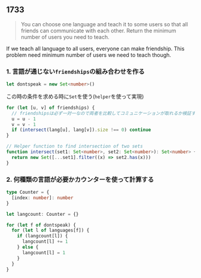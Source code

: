 ## 1733

> You can choose one language and teach it to some users so that all friends can communicate with each other. Return the minimum number of users you need to teach.

If we teach all language to all users, everyone can make friendship. This problem need minimum number of users we need to teach though.

### 1. 言語が通じない`friendships`の組み合わせを作る

```ts
let dontspeak = new Set<number>()
```

この時の条件を求める時に`Set`を使う(`helper`を使って実現)

```ts
for (let [u, v] of friendships) {
  // friendshipsは必ず一対一なので両者を比較してコミュニケーションが取れるか検証する
  u = u - 1
  v = v - 1
  if (intersect(lang[u], lang[v]).size !== 0) continue
}

// Helper function to find intersection of two sets
function intersect(set1: Set<number>, set2: Set<number>): Set<number> {
  return new Set([...set1].filter((x) => set2.has(x)))
}
```

### 2. 何種類の言語が必要かカウンターを使って計算する

```ts
type Counter = {
  [index: number]: number
}

let langcount: Counter = {}

for (let f of dontspeak) {
  for (let l of languages[f]) {
    if (langcount[l]) {
      langcount[l] += 1
    } else {
      langcount[l] = 1
    }
  }
}
```
